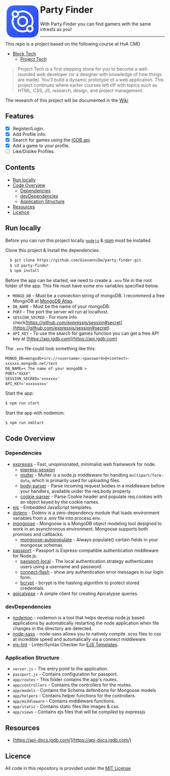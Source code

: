 # Party Finder <img src="app/static/images/logo.png" width="110" align="left" /> 
With Party Finder you can find gamers with the same intrests as you!   
 
*** 

This repo is a project based on the following course at HvA CMD
- [Block Tech](https://github.com/cmda-bt)
   - [Project Tech](https://github.com/cmda-bt/pt-course-19-20)

> Project Tech is a first stepping stone for you to become a well-rounded web developer (or a designer with knowledge of how things are made). You'll build a dynamic prototype of a web application. This project continues where earlier courses left off with topics such as HTML, CSS, JS, research, design, and project management.

The research of this project will be documented in the [Wiki](https://github.com/GiovanniDw/dating-app/wiki)

## Features
- [x] Register/Login.
- [x] Add Profile info.
- [x] Search for games using the [IGDB api](https://api-docs.igdb.com/#about).
- [x] Add a game to your profile.
- [ ] Like/Dislike Profiles.

## Contents

  - [Run locally](#run-locally)
  - [Code Overview](#code-overview)
    - [Dependencies](#dependencies)
    - [devDependencies](#devdependencies)
    - [Application Structure](#application-structure)
  - [Resources](#resources)
  - [Licence](#licence)

## Run locally

Before you can run this project locally [`nodejs`](https://nodejs.org/en/) & [npm](https://docs.npmjs.com/downloading-and-installing-node-js-and-npm) must be installed

Clone this project & Install the dependencies:
```zsh
  $ git clone https://github.com/GiovanniDw/party-finder.git  
  $ cd party-finder
  $ npm install
```

Before the app can be started, we need to create a `.env` file in the root folder of the app. This file must have some env variables specified below.
   - `MONGO_DB` - Must be a connection string of mongoDB. I recommend a free MongoDB at [MongoDB Atlas](https://www.mongodb.com/cloud/atlas).
   - `DB_NAME` - Must be the name of your mongoDB.
   - `PORT` - The port the server wil run at localhost.
   - `SESSION_SECRED` - For more info check[https://github.com/expressjs/session#secret](https://github.com/expressjs/session#secret)
   - `API_KEY` - To use the search for games function you can get a free API key at [https://api.igdb.com](https://api.igdb.com) 


The `.env` file could look something like this: 

```
MONGO_DB=mongodb+srv://<username>:<password>@<context>-xxxxxx.mongodb.net/test
DB_NAME=< The name of your mongoDB >
PORT="XXXX"
SESSION_SECRED='xxxxxxx'
API_KEY='xxxxxxxxx'
```

Start the app:
```zsh
$ npm run start
```
Start the app with nodemon:
```zsh
$ npm run nmStart
```

## Code Overview
### Dependencies
- [expressjs](https://github.com/expressjs/express) - Fast, unopinionated, minimalist web framework for node.
  - [express-session](https://github.com/expressjs/session)  
  - [multer](https://github.com/expressjs/multer) - Multer is a node.js middleware for handling `multipart/form-data`, which is primarily used for uploading files.
  - [body-parser](https://github.com/expressjs/body-parser) - Parse incoming request bodies in a middleware before your handlers, available under the req.body property.
  - [cookie-parser](https://github.com/expressjs/cookie-parser) - Parse Cookie header and populate req.cookies with an object keyed by the cookie names.
- [ejs](https://github.com/mde/ejs) - Embedded JavaScript templates.
- [dotenv](https://github.com/motdotla/dotenv#readme) - Dotenv is a zero-dependency module that loads environment variables from a .env file into process.env.  
- [mongoose](https://github.com/Automattic/mongoose) - Mongoose is a MongoDB object modeling tool designed to work in an asynchronous environment. Mongoose supports both promises and callbacks.
  - [mongoose-autopopulate](https://github.com/mongodb-js/mongoose-autopopulate) - Always populate() certain fields in your mongoose schemas
- [passport](https://github.com/jaredhanson/passport) - Passport is Express-compatible authentication middleware for Node.js.
  - [passport-local](http://www.passportjs.org/packages/passport-local/) - The local authentication strategy authenticates users using a username and password. 
  - [connect-flash](https://github.com/jaredhanson/connect-flash#readme) - show any authentication error messages in our login form.
  - [bcrypt](https://github.com/kelektiv/node.bcrypt.js#readme) - bcrypt is the hashing algorithm to protect stored credentials.
- [apicalypse](https://github.com/igdb/node-apicalypse) - A simple client for creating Apicalypse queries.

### devDependencies
- [nodemon](https://github.com/remy/nodemon/) - nodemon is a tool that helps develop node.js based applications by automatically restarting the node application when file changes in the directory are detected.
- [node-sass](https://github.com/sass/node-sass) - node-sass allows you to natively compile .scss files to css at incredible speed and automatically via a connect middleware.
- [ejs-lint](https://github.com/RyanZim/EJS-Lint) - Linter/Syntax Checker for [EJS Templates](https://github.com/mde/ejs).

### Application Structure
- `server.js` - The entry point to the application.
- `passport.js` - Contains configuration for passport.
- `app/routes` - This folder contains the app's routes.
- `app/controllers` - Contains the controllers for the routes.
- `app/models` - Contains the Schema defenitions for Mongoose models
- `app/helpers` - Contains helper functions for the controllers.
- `app/middleware` - Contains middleware functions.
- `app/static` - Contains static files like images & css.
- `app/views` - Contains ejs files that will be compiled by expressjs


## Resources
- [https://api-docs.igdb.com/](https://api-docs.igdb.com/)

## Licence 
All code in this repository is provided under the [MIT License](LICENCE)



